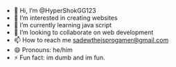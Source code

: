 - 👋 Hi, I’m @HyperShokGG123
- 👀 I’m interested in creating websites
- 🌱 I’m currently learning java script
- 💞️ I’m looking to collaborate on web development
- 📫 How to reach me sadewthejsprogamer@gmail.com
- 😄 Pronouns: he/him
- ⚡ Fun fact: im dumb and im fun.

<!---
HyperShokGG123/HyperShokGG123 is a ✨ special ✨ repository because its `README.md` (this file) appears on your GitHub profile.
You can click the Preview link to take a look at your changes.
--->
